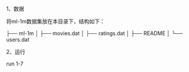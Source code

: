 1、数据

将ml-1m数据集放在本目录下，结构如下：

├── ml-1m
│   ├── movies.dat
│   ├── ratings.dat
│   ├── README
│   └── users.dat

2、运行

run 1-7







